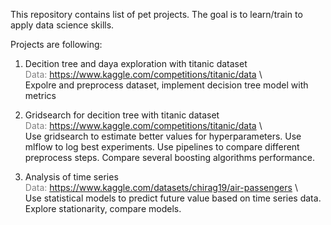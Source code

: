 This repository contains list of pet projects. The goal is to learn/train to apply data science skills.

Projects are following: 
1. Decition tree and daya exploration with titanic dataset \
<span style="color:#808080">Data: https://www.kaggle.com/competitions/titanic/data</span> \ \
Expolre and preprocess dataset, implement decision tree model with metrics
2. Gridsearch for decition tree with titanic dataset \
<span style="color:#808080">Data: https://www.kaggle.com/competitions/titanic/data</span> \ \
Use gridsearch to estimate better values for hyperparameters. Use mlflow to log best experiments. Use pipelines to compare different preprocess steps. Compare several boosting algorithms performance.

3. Analysis of time series \
<span style="color:#808080">Data: https://www.kaggle.com/datasets/chirag19/air-passengers</span> \ \
Use statistical models to predict future value based on time series data. Explore stationarity, compare models.


